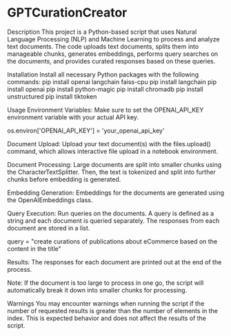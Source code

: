 # GPTCurationCreator
Description
This project is a Python-based script that uses Natural Language Processing (NLP) and Machine Learning to process and analyze text documents. The code uploads text documents, splits them into manageable chunks, generates embeddings, performs query searches on the documents, and provides curated responses based on these queries.

Installation
Install all necessary Python packages with the following commands:
pip install openai langchain faiss-cpu
pip install langchain
pip install openai
pip install python-magic
pip install chromadb
pip install unstructured
pip install tiktoken

Usage
Environment Variables: Make sure to set the OPENAI_API_KEY environment variable with your actual API key.

os.environ['OPENAI_API_KEY'] = 'your_openai_api_key'

Document Upload: Upload your text document(s) with the files.upload() command, which allows interactive file upload in a notebook environment.

Document Processing: Large documents are split into smaller chunks using the CharacterTextSplitter. Then, the text is tokenized and split into further chunks before embedding is generated.

Embedding Generation: Embeddings for the documents are generated using the OpenAIEmbeddings class.

Query Execution: Run queries on the documents. A query is defined as a string and each document is queried separately. The responses from each document are stored in a list.

query = "create curations of publications about eCommerce based on the content in the title"

Results: The responses for each document are printed out at the end of the process.

Note: If the document is too large to process in one go, the script will automatically break it down into smaller chunks for processing.

Warnings
You may encounter warnings when running the script if the number of requested results is greater than the number of elements in the index. This is expected behavior and does not affect the results of the script.

